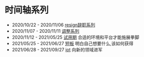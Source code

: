 # 时间轴系列

- 2020/10/22 - 2020/11/06 [resign辞职系列](TickTick-resign/README.md)
- 2020/11/07 - 2020/11/11 [调整系列](TickTick-reborn/README.md)
- 2020/11/12 - 2021/05/25 [试用期](TickTick-try/README.md) 合适的环境和平台才能施展拳脚
- 2021/05/25 - 2021/06/27 [短板](TickTick-63isNotOK/README.md) 明白自己想要什么,该如何获得
- 2021/06/28 - 2021/09/27 [iot](TickTick-iot/README.md) 向新的领域进军
